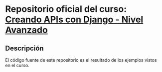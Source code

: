 # Repositorio oficial del curso: [Creando APIs con Django - Nivel Avanzado](https://netzun.com/cursos-online/creando-apis-django-nivel-avanzado?utm=carloalva)

## Descripción
El código fuente de este repositorio es el resultado de los ejemplos vistos en el curso.

